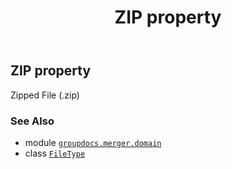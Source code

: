 ﻿---
title: ZIP property
second_title: GroupDocs.Merger for Python via .NET API References
description: 
type: docs
url: /python-net/groupdocs.merger.domain/filetype/zip/
is_root: false
weight: 800
---

## ZIP property


Zipped File (.zip)

### See Also
* module [`groupdocs.merger.domain`](../../)
* class [`FileType`](/merger/python-net/groupdocs.merger.domain/filetype)
